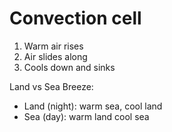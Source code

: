 # Convection cell

1. Warm air rises
2. Air slides along
3. Cools down and sinks

Land vs Sea Breeze:
- Land (night): warm sea, cool land
- Sea (day): warm land cool sea

